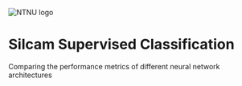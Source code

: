 ![NTNU logo](https://qore.no/res/ntnu-logo-100.png)


# Silcam Supervised Classification
Comparing the performance metrics of different neural network architectures

